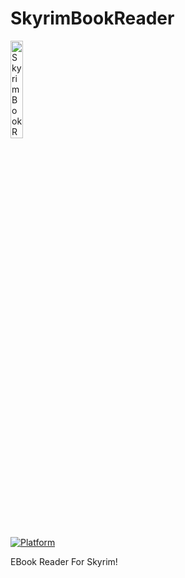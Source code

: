 # SkyrimBookReader
<a href="http://fvcproductions.com"><img src="https://i.ebayimg.com/images/i/123557296889-0-1/s-l1000.jpg" title="SkyrimBookReader" width=20%></a>  

[![Platform](https://img.shields.io/badge/language-kotlin-orange)](#)  

EBook Reader For Skyrim!

